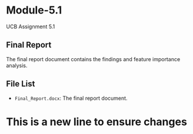 # Module-5.1
UCB Assignment 5.1

## Final Report
The final report document contains the findings and feature importance analysis.

## File List
- `Final_Report.docx`: The final report document.

# This is a new line to ensure changes

